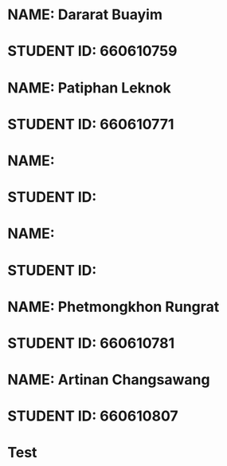 # NAME: Dararat Buayim
# STUDENT ID: 660610759
# NAME: Patiphan Leknok 
# STUDENT ID: 660610771
# NAME:
# STUDENT ID:
# NAME:
# STUDENT ID:
# NAME: Phetmongkhon Rungrat
# STUDENT ID: 660610781
# NAME: Artinan Changsawang
# STUDENT ID: 660610807
# Test 
